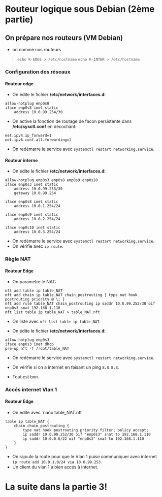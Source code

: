 # Routeur logique sous Debian (2ème partie)

## On prépare nos routeurs (VM Debian)

- on nomme nos routeurs
> `echo R-EDGE > /etc/hostname`
> `echo R-INTER > /etc/hostname`

### Configuration des réseaux

#### Routeur edge
- On édite le fichier **/etc/network/interfaces.d**:
```
allow-hotplug enp0s8
iface enp0s8 inet static
    address 10.0.99.254/30
```

- On active la fonction de routage de facon persistente dans **/etc/sysctl.conf** en décochant:
```
net.ipv4.ip_forward=1
net.ipv6.conf.all.forwarding=1
```
- On redémarre le service avec `systemctl restart networking.service`.

#### Routeur interne
- On édite le fichier **/etc/network/interfaces.d**:
```
allow-hotplug enp0s3 enp0s8 enp0s9 enp0s10
iface enp0s3 inet static
    address 10.0.99.253/30
    gateway 10.0.99.254

iface enp0s8 inet static
    address 10.0.1.254/24
   
iface enp0s9 inet static
    address 10.0.2.254/24
   
iface enp0s10 inet static
    address 10.0.3.254/24
   ```
- On redémarre le service avec `systemctl restart networking.service`.
- On vérifie avec `ip route`.

### Règle NAT

#### Routeur Edge

- On parametre le NAT:
```
nft add table ip table_NAT
nft add chain ip table_NAT chain_postrouting { type nat hook postrouting priority @ \; }
nft add rule table_NAT chain_postrouting ip saddr 10.0.99.252/30 oif enp0s3 snat 192.168.1.110 
nft list table ip table_NAT > table_NAT.nft
```
- On liste avec `nft list table ip table_NAT`.

- On édite le fichier **/etc/network/interfaces.d**:
```
allow-hotplug enp0s3
iface enp0s3 inet dhcp
pre-up nft -f /root/table_NAT 
```
- On redémarre le service avec `systemctl restart networking.service`.

- On vérifie si on a internet en faisant un ping `8.8.8.8`.
- Tout est bon.

### Accés internet Vlan 1

#### Routeur Edge
- On edite avec `nano table_NAT.nft
```
table ip table_NAT { 
    chain chain_postrouting {
        type nat hook postrouting priority filter; policy accept;
        ip saddr 10.0.99.252/30 oif "enp0s3" snat to 192.168.1.110
        ip saddr 10.0.0.0/22 oif "enp0s3" snat to 192.168.1.110
    }
}
```
- On rajoute la route pour que le Vlan 1 puise communiquer avec internet `ip route add 10.0.1.0/24 via 10.0.99.253`.
- Un client du vlan 1 a bien accés à internet.
 

# La suite dans la partie 3!